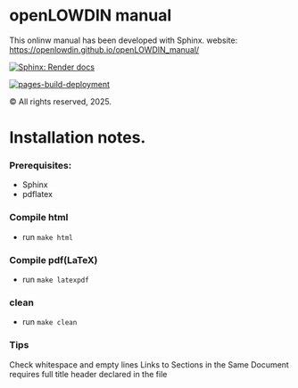 # openLOWDIN manual #

This onlinw manual has been developed with Sphinx.
website: https://openlowdin.github.io/openLOWDIN_manual/

[![Sphinx: Render docs](https://github.com/openLOWDIN/openLOWDIN_manual/actions/workflows/sphyinx.yml/badge.svg)](https://github.com/openLOWDIN/openLOWDIN_manual/actions/workflows/sphyinx.yml)

[![pages-build-deployment](https://github.com/openLOWDIN/openLOWDIN_manual/actions/workflows/pages/pages-build-deployment/badge.svg)](https://github.com/openLOWDIN/openLOWDIN_manual/actions/workflows/pages/pages-build-deployment)

© All rights reserved, 2025.

Installation notes.
=============

### Prerequisites: ###

* Sphinx 
* pdflatex

### Compile html ###

* run `make html`

### Compile pdf(LaTeX) ###

* run `make latexpdf`

### clean ###

* run `make clean`


### Tips ###
Check whitespace and empty lines 
Links to Sections in the Same Document requires full title header declared in the file



